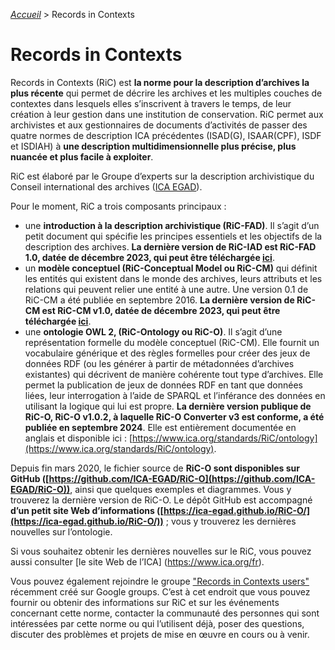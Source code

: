 [_Accueil_](index.md) > Records in Contexts

# Records in Contexts

Records in Contexts (RiC) est __la norme pour la description d’archives la plus récente__ qui permet de décrire les archives et les multiples couches de contextes dans lesquels elles s’inscrivent à travers le temps, de leur création à leur gestion dans une institution de conservation. RiC permet aux archivistes et aux gestionnaires de documents d’activités de passer des quatre normes de description ICA précédentes (ISAD(G), ISAAR(CPF), ISDF et ISDIAH) à __une description multidimensionnelle plus précise, plus nuancée et plus facile à exploiter__.

RiC est élaboré par le Groupe d’experts sur la description archivistique du Conseil international des archives ([ICA EGAD](https://www.ica.org/fr/groupes-dexperts/groupe-d-experts-sur-la-description-archivistique-egad)).

Pour le moment, RiC a trois composants principaux :

- une __introduction à la description archivistique (RiC-FAD)__. Il s’agit d’un petit document qui spécifie les principes essentiels et les objectifs de la description des archives. __La dernière version de RiC-IAD est RiC-FAD 1.0, datée de décembre 2023, qui peut être téléchargée [ici](https://www.ica.org/app/uploads/2023/12/RiC-FAD-1.0.pdf)__.
- un __modèle conceptuel (RiC-Conceptual Model ou RiC-CM)__ qui définit les entités qui existent dans le monde des archives, leurs attributs et les relations qui peuvent relier une entité à une autre. Une version 0.1 de RiC-CM a été publiée en septembre 2016. __La dernière version de RiC-CM est RiC-CM v1.0, datée de décembre 2023, qui peut être téléchargée [ici](https://www.ica.org/app/uploads/2024/01/ric-cm-1.0_0.pdf)__.
- une __ontologie OWL 2, (RiC-Ontology ou RiC-O)__. Il s’agit d’une représentation formelle du modèle conceptuel (RiC-CM). Elle fournit un vocabulaire générique et des règles formelles pour créer des jeux de données RDF (ou les générer à partir de métadonnées d’archives existantes) qui décrivent de manière cohérente tout type d’archives. Elle permet la publication de jeux de données RDF en tant que données liées, leur interrogation à l’aide de SPARQL et l’inférance des données en utilisant la logique qui lui est propre. __La dernière version publique de RiC-O, RiC-O v1.0.2, à laquelle RiC-O Converter v3 est conforme, a été publiée en septembre 2024__. Elle est entièrement documentée en anglais et disponible ici : [https://www.ica.org/standards/RiC/ontology](https://www.ica.org/standards/RiC/ontology).

Depuis fin mars 2020, le fichier source de __RiC-O sont disponibles sur GitHub ([https://github.com/ICA-EGAD/RiC-O](https://github.com/ICA-EGAD/RiC-O))__, ainsi que quelques exemples et diagrammes. Vous y trouverez la dernière version de RiC-O. Le dépôt GitHub est accompagné __d’un petit site Web d’informations ([https://ica-egad.github.io/RiC-O/](https://ica-egad.github.io/RiC-O/))__ ; vous y trouverez les dernières nouvelles sur l’ontologie.

Si vous souhaitez obtenir les dernières nouvelles sur le RiC, vous pouvez aussi consulter [le site Web de l’ICA] (https://www.ica.org/fr).

Vous pouvez également rejoindre le groupe ["Records in Contexts users"](https://groups.google.com/g/Records_in_Contexts_users) récemment créé sur Google groups. C’est à cet endroit que vous pouvez fournir ou obtenir des informations sur RiC et sur les événements concernant cette norme, contacter la communauté des personnes qui sont intéressées par cette norme ou qui l’utilisent déjà, poser des questions, discuter des problèmes et projets de mise en œuvre en cours ou à venir.
